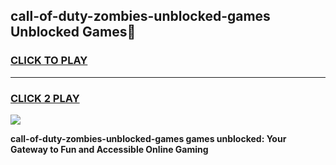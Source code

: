 
## call-of-duty-zombies-unblocked-games Unblocked Games👋
<h3>
<a href="https://news.freeplayer.one?title=call-of-duty-zombies-unblocked-games&ref=16F">CLICK TO PLAY</a></h3>
<hr>

<h3>
<a href="https://news.freeplayer.one?title=call-of-duty-zombies-unblocked-games&ref=16F">CLICK 2 PLAY</a>
  
</h3>

<a href="https://news.freeplayer.one?title=call-of-duty-zombies-unblocked-games&ref=16F/"><img src="https://clearcache.store/games.png"></a>


**call-of-duty-zombies-unblocked-games games unblocked: Your Gateway to Fun and Accessible Online Gaming**
